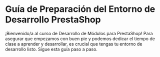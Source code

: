 # Guía de Preparación del Entorno de Desarrollo PrestaShop

¡Bienvenido/a al curso de Desarrollo de Módulos para PrestaShop! Para asegurar que empezamos con buen pie y podemos dedicar el tiempo de clase a aprender y desarrollar, es crucial que tengas tu entorno de desarrollo listo. Sigue esta guía paso a paso.
